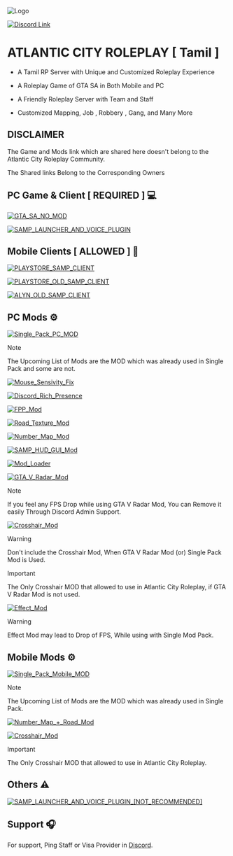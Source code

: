 

![Logo](https://cdn.discordapp.com/attachments/917999309386043433/1069616834959114260/ACRPlogo.png?ex=6548f04d&is=65367b4d&hm=508ea1fe16cdea907da1b1d3b225386dbc78031f3d99e5d79a305f4ef623ac85&)

[![Discord Link](https://img.shields.io/badge/Atlantic%20City%20Roleplay-4e5d94?style=for-the-badge&logo=discord&logoColor=white&label=Join)
](https://discord.gg/u7a5kQRXzX)
# ATLANTIC CITY ROLEPLAY [ Tamil ]

- A Tamil RP Server with Unique and Customized Roleplay Experience

- A Roleplay Game of GTA SA in Both Mobile and PC

- A Friendly Roleplay Server with Team and Staff

- Customized Mapping, Job , Robbery , Gang, and Many More

## DISCLAIMER

The Game and Mods link which are shared here doesn't belong to the Atlantic City Roleplay Community.

The Shared links Belong to the Corresponding Owners
## PC Game & Client [ REQUIRED ] 💻
[![GTA_SA_NO_MOD](https://img.shields.io/badge/GTA_SA_[No_MOD]-blue?style=for-the-badge)](https://sharemods.com/90klv26kwt03/ACRP_GTA_SA__No_MOD_.rar.html)

[![SAMP_LAUNCHER_AND_VOICE_PLUGIN](https://img.shields.io/badge/SAMP_LAUNCHER_AND_VOICE_[RECOMMENDED]-blue?style=for-the-badge)](https://sharemods.com/12i0c07swevh/ACRP_Client_and_Voice___Recommended__.rar.html)
## Mobile Clients [ ALLOWED ] 📱

[![PLAYSTORE_SAMP_CLIENT](https://img.shields.io/badge/PLAYSTORE_SAMP_CLIENT-blue?style=for-the-badge)](https://play.google.com/store/apps/details?id=ru.unisamp_mobile.launcher&hl=en_IN&gl=US)

[![PLAYSTORE_OLD_SAMP_CLIENT](https://img.shields.io/badge/PLAYSTORE_OLD_SAMP_CLIENT-blue?style=for-the-badge)](https://github.com/AtlanticCityRoleplay/Required_Files_SAMP/releases/download/Mobile_Launcher/Playstore.SAMP.Old.Client.apk)

[![ALYN_OLD_SAMP_CLIENT](https://img.shields.io/badge/ALYN_OLD_SAMP_CLIENT-blue?style=for-the-badge)](https://github.com/AtlanticCityRoleplay/Required_Files_SAMP/releases/download/Mobile_Launcher/Alyn.SAMP.Client.apk)
## PC Mods ⚙️
[![Single_Pack_PC_MOD](https://img.shields.io/badge/Single_Pack_PC_MOD-orange?style=for-the-badge)](https://sharemods.com/3aa9knincf6r/Single_Pack.rar.html)

> [!NOTE]
> The Upcoming List of Mods are the MOD which was already used in Single Pack and some are not.

[![Mouse_Sensivity_Fix](https://img.shields.io/badge/Mouse_Sensivity_Fix-violet?style=for-the-badge&label=Included%20in%20Game%20File&labelColor=green)](https://sharemods.com/woulvcwqw8wu/Sensivity_Fix.rar.html)

[![Discord_Rich_Presence](https://img.shields.io/badge/Discord_Rich_Presence-violet?style=for-the-badge&label=Included%20in%20Game%20File&labelColor=green)](https://sharemods.com/mu77nixkhzn1/Discord_Rich_Presence.rar.html)

[![FPP_Mod](https://img.shields.io/badge/First_Person_View_MOD-violet?style=for-the-badge&label=Included%20in%20Single%20Pack&labelColor=green)](https://sharemods.com/m3tf8mkrj2ch/First_Person_View_Mod.rar.html)

[![Road_Texture_Mod](https://img.shields.io/badge/Road_Texture_MOD-violet?style=for-the-badge&label=Included%20in%20Single%20Pack&labelColor=green)](https://sharemods.com/esr9mtpp3ddw/GTA_SA_Road_Mod.rar.html)

[![Number_Map_Mod](https://img.shields.io/badge/Number_Map_Mod-violet?style=for-the-badge&label=Included%20in%20Single%20Pack&labelColor=green)](https://sharemods.com/7md47cm64ru1/Number_Map.rar.html)

[![SAMP_HUD_GUI_Mod](https://img.shields.io/badge/SAMP_HUD_GUI_Mod-violet?style=for-the-badge&label=Included%20in%20Single%20Pack&labelColor=green)](https://sharemods.com/s50lfbpwded2/SAMP_HD_GUI.rar.html)

[![Mod_Loader](https://img.shields.io/badge/Mod_Loader-violet?style=for-the-badge&label=Included%20in%20Single%20Pack&labelColor=green)](https://sharemods.com/bvnixdw4n3qo/Mod_Loader.rar.html)

[![GTA_V_Radar_Mod](https://img.shields.io/badge/GTA_V_Radar_MOD-violet?style=for-the-badge&label=Included%20in%20Single%20Pack&labelColor=green)](https://sharemods.com/gwnpo2v6uwy6/GTA_V_Radar_Mod.rar.html)

> [!NOTE]
> If you feel any FPS Drop while using GTA V Radar Mod, You can Remove it easily Through Discord Admin Support.

[![Crosshair_Mod](https://img.shields.io/badge/Cross_hair_Mod-violet?style=for-the-badge&label=Not%20Included&labelColor=red)](https://sharemods.com/lix1uz9vti5w/Crosshair_Mod.rar.html)

> [!WARNING]
> Don't include the Crosshair Mod, When GTA V Radar Mod (or) Single Pack Mod is Used.

> [!IMPORTANT]
> The Only Crosshair MOD that allowed to use in Atlantic City Roleplay, if GTA V Radar Mod is not used.

[![Effect_Mod](https://img.shields.io/badge/Effect_MOD-violet?style=for-the-badge&label=Not%20Included&labelColor=red)](https://sharemods.com/bbny0iv22q3h/Effect_Mod.rar.html)

> [!WARNING]
> Effect Mod may lead to Drop of FPS, While using with Single Mod Pack.

## Mobile Mods ⚙️

[![Single_Pack_Mobile_MOD](https://img.shields.io/badge/Single_Pack_Mobile_MOD-orange?style=for-the-badge)](https://sharemods.com/1nbwp2rvle97/ACRP_Mobile_Mod_Single_Pack.zip.html)

> [!NOTE]
> The Upcoming List of Mods are the MOD which was already used in Single Pack.

[![Number_Map_+_Road_Mod](https://img.shields.io/badge/Number_Map_+_Road_Mod-violet?style=for-the-badge&label=Included%20in%20Single%20Pack&labelColor=green)](https://sharemods.com/kak3vvmoroak/ACRP_Mobile_Number_Map___Road_Mod.zip.html)

[![Crosshair_Mod](https://img.shields.io/badge/crosshair_mod-violet?style=for-the-badge&label=Included%20in%20Single%20Pack&labelColor=green)](https://sharemods.com/o0p2tb2r6f3b/ACRP_Mobile_Crosshair_Mod.zip.html)

> [!IMPORTANT]
> The Only Crosshair MOD that allowed to use in Atlantic City Roleplay.
## Others ⚠️

[![SAMP_LAUNCHER_AND_VOICE_PLUGIN_[NOT_RECOMMENDED]](https://img.shields.io/badge/SAMP_LAUNCHER_AND_VOICE_[NOT_RECOMMENDED]-blue?style=for-the-badge)](https://sharemods.com/iuqrixpwzfik/ACRP_Client_and_Voice___Not_Recommended__.rar.html)
## Support 🎧

For support, Ping Staff or Visa Provider in [Discord](https://discord.gg/u7a5kQRXzX).
